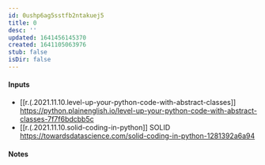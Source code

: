 ```yaml
---
id: 0ushp6ag5sstfb2ntakuej5
title: 0
desc: ''
updated: 1641456145370
created: 1641105063976
stub: false
isDir: false
---
```



#### Inputs

- [[r.(.2021.11.10.level-up-your-python-code-with-abstract-classes]] <https://python.plainenglish.io/level-up-your-python-code-with-abstract-classes-7f7f6bdcbb5c>
- [[r.(.2021.11.10.solid-coding-in-python]] SOLID <https://towardsdatascience.com/solid-coding-in-python-1281392a6a94>

#### Notes

